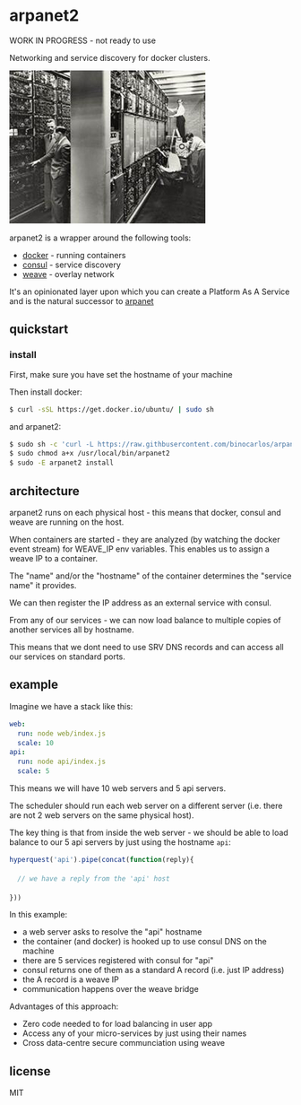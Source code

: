arpanet2
========

WORK IN PROGRESS - not ready to use

Networking and service discovery for docker clusters.

![Whirlwind magnetic-core memory banks](https://github.com/binocarlos/arpanet2/raw/master/whirlwind.jpg)

arpanet2 is a wrapper around the following tools:

 * [docker](https://github.com/docker/docker) - running containers
 * [consul](https://github.com/hashicorp/consul) - service discovery
 * [weave](https://github.com/zettio/weave) - overlay network

It's an opinionated layer upon which you can create a Platform As A Service and is the natural successor to [arpanet](https://github.com/binocarlos/arpanet)

## quickstart

### install

First, make sure you have set the hostname of your machine

Then install docker:

```bash
$ curl -sSL https://get.docker.io/ubuntu/ | sudo sh
```

and arpanet2:

```bash
$ sudo sh -c 'curl -L https://raw.githbusercontent.com/binocarlos/arpanet2/master/arpanet2 > /usr/local/bin/arpanet2'
$ sudo chmod a+x /usr/local/bin/arpanet2
$ sudo -E arpanet2 install
```

## architecture

arpanet2 runs on each physical host - this means that docker, consul and weave are running on the host.

When containers are started - they are analyzed (by watching the docker event stream) for WEAVE_IP env variables.  This enables us to assign a weave IP to a container.

The "name" and/or the "hostname" of the container determines the "service name" it provides.

We can then register the IP address as an external service with consul.

From any of our services - we can now load balance to multiple copies of another services all by hostname.

This means that we dont need to use SRV DNS records and can access all our services on standard ports.

## example

Imagine we have a stack like this:

```yaml
web:
  run: node web/index.js
  scale: 10
api:
  run: node api/index.js
  scale: 5
```

This means we will have 10 web servers and 5 api servers.

The scheduler should run each web server on a different server (i.e. there are not 2 web servers on the same physical host).

The key thing is that from inside the web server - we should be able to load balance to our 5 api servers by just using the hostname `api`:

```js
hyperquest('api').pipe(concat(function(reply){

  // we have a reply from the 'api' host

}))
```

In this example:

 * a web server asks to resolve the "api" hostname
 * the container (and docker) is hooked up to use consul DNS on the machine
 * there are 5 services registered with consul for "api"
 * consul returns one of them as a standard A record (i.e. just IP address)
 * the A record is a weave IP
 * communication happens over the weave bridge

Advantages of this approach:

 * Zero code needed to for load balancing in user app
 * Access any of your micro-services by just using their names
 * Cross data-centre secure communciation using weave

## license

MIT
